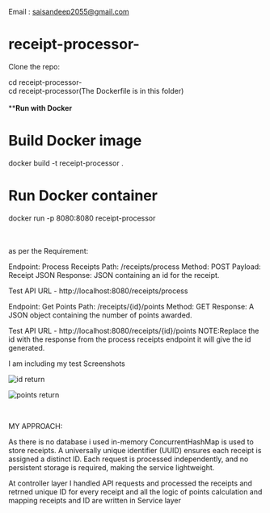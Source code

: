 Email : saisandeep2055@gmail.com

# receipt-processor-


Clone the repo: <br />

cd receipt-processor- <br />
cd receipt-processor(The Dockerfile is in this folder) <br />
<br />
****Run with Docker**
# Build Docker image
docker build -t receipt-processor .
# Run Docker container
docker run -p 8080:8080 receipt-processor <br />  <br />
<br />

as per the Requirement:

Endpoint: Process Receipts
Path: /receipts/process
Method: POST
Payload: Receipt JSON
Response: JSON containing an id for the receipt.

Test API URL - http://localhost:8080/receipts/process


Endpoint: Get Points
Path: /receipts/{id}/points
Method: GET
Response: A JSON object containing the number of points awarded.

Test API URL - http://localhost:8080/receipts/{id}/points
NOTE:Replace the id with the response from the process receipts endpoint it will give the id generated.

I am including my test Screenshots

![id return](https://github.com/user-attachments/assets/b1b02331-a8cd-4caf-833d-caa0aba51bf7)

![points return](https://github.com/user-attachments/assets/8aaa6db3-6656-4fea-941e-fed433e81966)


<br />

MY APPROACH:

As there is no database i used in-memory ConcurrentHashMap is used to store receipts.
A universally unique identifier (UUID) ensures each receipt is assigned a distinct ID.
Each request is processed independently, and no persistent storage is required, making the service lightweight.

At controller layer I handled API requests and processed the receipts and retrned unique ID for every receipt
and all the logic of points calculation and mapping receipts and ID are written in Service layer 
